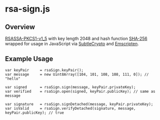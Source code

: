 # rsa-sign.js

## Overview

[RSASSA-PKCS1-v1_5](https://tools.ietf.org/html/rfc3447#section-8.2) with key length 2048 and 
hash function [SHA-256](https://en.wikipedia.org/wiki/SHA-2) wrapped for usage in JavaScript
via [SubtleCrypto](https://developer.mozilla.org/en-US/docs/Web/API/SubtleCrypto) and
[Emscripten](https://github.com/kripken/emscripten).

## Example Usage

	var keyPair		= rsaSign.keyPair();
	var message		= new Uint8Array([104, 101, 108, 108, 111, 0]); // "hello"

	var signed		= rsaSign.sign(message, keyPair.privateKey);
	var verified	= rsaSign.open(signed, keyPair.publicKey); // same as message
	
	var signature	= rsaSign.signDetached(message, keyPair.privateKey);
	var isValid		= rsaSign.verifyDetached(signature, message, keyPair.publicKey); // true
